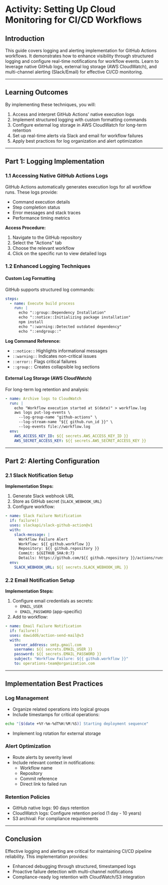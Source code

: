 # Activity: Setting Up Cloud Monitoring for CI/CD Workflows

## Introduction

This guide covers logging and alerting implementation for GitHub Actions workflows. It demonstrates how to enhance visibility through structured logging and configure real-time notifications for workflow events. Learn to leverage native GitHub logs, external log storage (AWS CloudWatch), and multi-channel alerting (Slack/Email) for effective CI/CD monitoring.

---

## Learning Outcomes

By implementing these techniques, you will:

1. Access and interpret GitHub Actions' native execution logs  
2. Implement structured logging with custom formatting commands  
3. Configure external log storage in AWS CloudWatch for long-term retention  
4. Set up real-time alerts via Slack and email for workflow failures  
5. Apply best practices for log organization and alert optimization  

---

## Part 1: Logging Implementation

### 1.1 Accessing Native GitHub Actions Logs

GitHub Actions automatically generates execution logs for all workflow runs. These logs provide:

- Command execution details
- Step completion status
- Error messages and stack traces
- Performance timing metrics

**Access Procedure:**

1. Navigate to the GitHub repository  
2. Select the "Actions" tab  
3. Choose the relevant workflow  
4. Click on the specific run to view detailed logs  

### 1.2 Enhanced Logging Techniques

#### Custom Log Formatting

GitHub supports structured log commands:

```yaml
steps:
  - name: Execute build process
    run: |
      echo "::group::Dependency Installation"
      echo "::notice::Initializing package installation"
      npm install
      echo "::warning::Detected outdated dependency"
      echo "::endgroup::"
```

**Log Command Reference:**

- `::notice::` Highlights informational messages
- `::warning::` Indicates non-critical issues
- `::error::` Flags critical failures
- `::group::` Creates collapsible log sections

#### External Log Storage (AWS CloudWatch)

For long-term log retention and analysis:

```yaml
- name: Archive logs to CloudWatch
  run: |
    echo "Workflow execution started at $(date)" > workflow.log
    aws logs put-log-events \
      --log-group-name "github-actions" \
      --log-stream-name "${{ github.run_id }}" \
      --log-events file://workflow.log
  env:
    AWS_ACCESS_KEY_ID: ${{ secrets.AWS_ACCESS_KEY_ID }}
    AWS_SECRET_ACCESS_KEY: ${{ secrets.AWS_SECRET_ACCESS_KEY }}
```

---

## Part 2: Alerting Configuration

### 2.1 Slack Notification Setup

**Implementation Steps:**

1. Generate Slack webhook URL  
2. Store as GitHub secret (`SLACK_WEBHOOK_URL`)  
3. Configure workflow:  

```yaml
- name: Slack Failure Notification
  if: failure()
  uses: slackapi/slack-github-action@v1
  with:
    slack-message: |
      Workflow Failure Alert
      Workflow: ${{ github.workflow }}
      Repository: ${{ github.repository }}
      Commit: ${GITHUB_SHA:0:7}
      Details: https://github.com/${{ github.repository }}/actions/runs/${{ github.run_id }}
  env:
    SLACK_WEBHOOK_URL: ${{ secrets.SLACK_WEBHOOK_URL }}
```

### 2.2 Email Notification Setup

**Implementation Steps:**

1. Configure email credentials as secrets:
   - `EMAIL_USER`
   - `EMAIL_PASSWORD` (app-specific)
2. Add to workflow:

```yaml
- name: Email Failure Notification
  if: failure()
  uses: dawidd6/action-send-mail@v3
  with:
    server_address: smtp.gmail.com
    username: ${{ secrets.EMAIL_USER }}
    password: ${{ secrets.EMAIL_PASSWORD }}
    subject: "Workflow Failure: ${{ github.workflow }}"
    to: operations-team@organization.com
```

---

## Implementation Best Practices

### Log Management

- Organize related operations into logical groups  
- Include timestamps for critical operations:

```bash
echo "[$(date +%Y-%m-%dT%H:%M:%S)] Starting deployment sequence"
```

- Implement log rotation for external storage  

### Alert Optimization

- Route alerts by severity level  
- Include relevant context in notifications:
  - Workflow name  
  - Repository  
  - Commit reference  
  - Direct link to failed run  

### Retention Policies

- GitHub native logs: 90 days retention  
- CloudWatch logs: Configure retention period (1 day - 10 years)  
- S3 archival: For compliance requirements  

---

## Conclusion

Effective logging and alerting are critical for maintaining CI/CD pipeline reliability. This implementation provides:

- Enhanced debugging through structured, timestamped logs  
- Proactive failure detection with multi-channel notifications  
- Compliance-ready log retention with CloudWatch/S3 integration  
